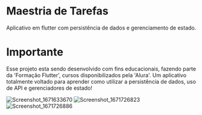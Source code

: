 # Maestria de Tarefas

Aplicativo em flutter com persistência de dados e gerenciamento de estado.

# Importante
Esse projeto esta sendo desenvolvido com fins educacionais, fazendo parte da 'Formação Flutter', cursos disponibilizados pela 'Alura'.
Um aplicativo totalmente voltado para aprender como utilizar a persistência de dados, uso de API e gerenciadores de estado!

![Screenshot_1671633670](https://user-images.githubusercontent.com/74208137/209182979-cc17607b-47c5-4f07-911b-1075c9412fb5.png)
![Screenshot_1671726823](https://user-images.githubusercontent.com/74208137/209183050-f8e6cad9-8d83-4258-a07a-74b5d2818b92.png)
![Screenshot_1671726886](https://user-images.githubusercontent.com/74208137/209183088-dad0e349-052e-46da-b21a-c7ad8c5599cb.png)
